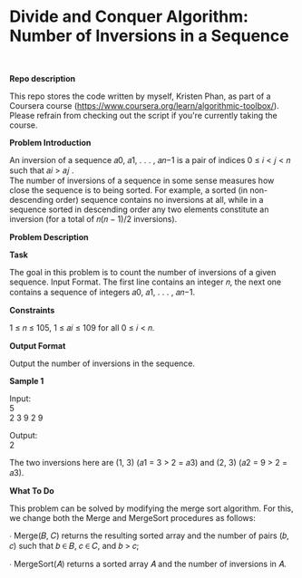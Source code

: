 # Divide and Conquer Algorithm: Number of Inversions in a Sequence
<br/>

__Repo description__
<br/>

This repo stores the code written by myself, Kristen Phan, as part of a Coursera course (https://www.coursera.org/learn/algorithmic-toolbox/). Please refrain from checking out the script if you're currently taking the course. 
<br/>

__Problem Introduction__
<br/>

An inversion of a sequence 𝑎0, 𝑎1, . . . , 𝑎𝑛−1 is a pair of indices 0 ≤ 𝑖 < 𝑗 < 𝑛 such
that 𝑎𝑖 > 𝑎𝑗 . 
<br/>
The number of inversions of a sequence in some sense measures how
close the sequence is to being sorted. For example, a sorted (in non-descending
order) sequence contains no inversions at all, while in a sequence sorted in descending
order any two elements constitute an inversion (for a total of 𝑛(𝑛 − 1)/2
inversions).
<br/>

__Problem Description__
<br/>

__Task__
<br/>

The goal in this problem is to count the number of inversions of a given sequence.
Input Format. The first line contains an integer 𝑛, the next one contains a sequence of integers
𝑎0, 𝑎1, . . . , 𝑎𝑛−1.
<br/>

__Constraints__
<br/>

1 ≤ 𝑛 ≤ 105, 1 ≤ 𝑎𝑖 ≤ 109 for all 0 ≤ 𝑖 < 𝑛.
<br/>

__Output Format__
<br/>

Output the number of inversions in the sequence.

__Sample 1__
<br/>

Input:
<br/>
5
<br/>
2 3 9 2 9
<br/>

Output:
<br/>
2
<br/>

The two inversions here are (1, 3) (𝑎1 = 3 > 2 = 𝑎3) and (2, 3) (𝑎2 = 9 > 2 = 𝑎3).
<br/>

__What To Do__
<br/>

This problem can be solved by modifying the merge sort algorithm. For this, we change both the Merge and
MergeSort procedures as follows:
<br/>

∙ Merge(𝐵, 𝐶) returns the resulting sorted array and the number of pairs (𝑏, 𝑐) such that 𝑏 ∈ 𝐵, 𝑐 ∈ 𝐶,
and 𝑏 > 𝑐;
<br/>

∙ MergeSort(𝐴) returns a sorted array 𝐴 and the number of inversions in 𝐴.

